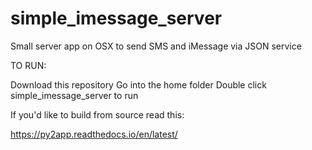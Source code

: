 # simple_imessage_server
Small server app on OSX to send SMS and iMessage via JSON service

TO RUN:

  Download this repository
  Go into the home folder
  Double click simple_imessage_server to run
  
  
 If you'd like to build from source read this:
 
  https://py2app.readthedocs.io/en/latest/
  
